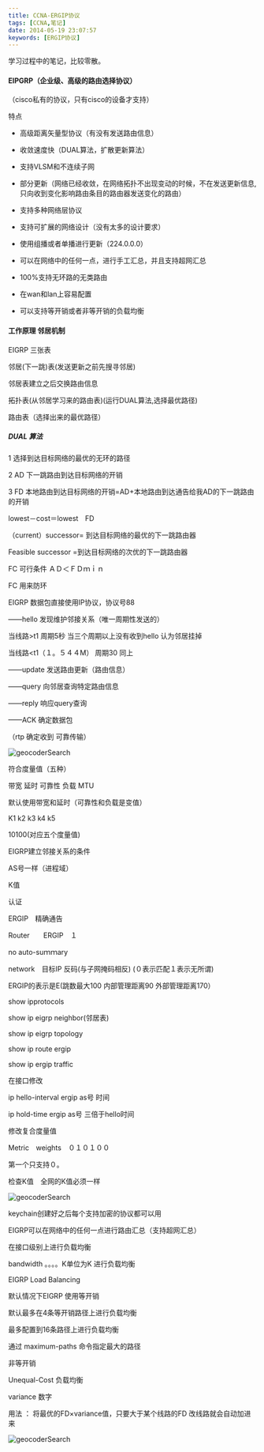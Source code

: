```yaml
---
title: CCNA-ERGIP协议
tags: [CCNA,笔记]
date: 2014-05-19 23:07:57
keywords: [ERGIP协议]
---
```


学习过程中的笔记，比较零散。

<!--more-->

#### EIPGRP（企业级、高级的路由选择协议）

（cisco私有的协议，只有cisco的设备才支持）

特点

* 高级距离矢量型协议（有没有发送路由信息）

* 收敛速度快（DUAL算法，扩散更新算法）

* 支持VLSM和不连续子网

* 部分更新（网络已经收敛，在网络拓扑不出现变动的时候，不在发送更新信息,只向收到变化影响路由条目的路由器发送变化的路由）

* 支持多种网络层协议

* 支持可扩展的网络设计（没有太多的设计要求）

* 使用组播或者单播进行更新（224.0.0.0）

* 可以在网络中的任何一点，进行手工汇总，并且支持超网汇总

* 100%支持无环路的无类路由

* 在wan和lan上容易配置

* 可以支持等开销或者非等开销的负载均衡



#### 工作原理 邻居机制

EIGRP 三张表

邻居(下一跳)表(发送更新之前先搜寻邻居)

邻居表建立之后交换路由信息

拓扑表(从邻居学习来的路由表)(运行DUAL算法,选择最优路径)

路由表（选择出来的最优路径）

##### DUAL 算法

1  选择到达目标网络的最优的无环的路径

2 AD  下一跳路由到达目标网络的开销

3 FD  本地路由到达目标网络的开销=AD+本地路由到达通告给我AD的下一跳路由的开销

lowest－cost＝lowest　FD

（current）successor= 到达目标网络的最优的下一跳路由器

Feasible successor =到达目标网络的次优的下一跳路由器

FC 可行条件  ＡＤ＜ＦＤｍｉｎ

FC 用来防环

EIGRP  数据包直接使用IP协议，协议号88

——hello   发现维护邻接关系（唯一周期性发送的）

当线路>t1  周期5秒  当三个周期以上没有收到hello  认为邻居挂掉

当线路<t1（１。５４４M）   周期30  同上

——update  发送路由更新（路由信息）

——query    向邻居查询特定路由信息

——reply    响应query查询

——ACK     确定数据包

（rtp  确定收到  可靠传输）

![geocoderSearch](/image/ccna/ERGIP_ket_technologies.png)

符合度量值（五种）

带宽  延时 可靠性  负载 MTU

默认使用带宽和延时（可靠性和负载是变值）

K1   k2   k3  k4  k5 

10100(对应五个度量值)

EIGRP建立邻接关系的条件

AS号一样（进程域）

K值

认证

ERGIP　精确通告

Router　　ERGIP　１

no auto-suｍｍary

network　目标IP 反码(与子网掩码相反) (０表示匹配１表示无所谓)

ERGIP的表示是E(跳数最大100 内部管理距离90 外部管理距离170）　

show ipprotocols

show ip eigrp neighbor(邻居表)

show ip eigrp topology

show ip route ergip

show ip ergip traffic

在接口修改

ip hello-interval ergip as号 时间

ip hold-time ergip as号 三倍于hello时间

修改复合度量值　

Metric　weights　０１０１００

第一个只支持０。

检查K值　全网的K值必须一样

![geocoderSearch](/image/ccna/ERGIP_MD5_AUTH.png)

keychain创建好之后每个支持加密的协议都可以用



 EIGRP可以在网络中的任何一点进行路由汇总（支持超网汇总）

在接口级别上进行负载均衡

 bandwidth  。。。。K单位为K  进行负载均衡

EIGRP Load Balancing

默认情况下EIGRP 使用等开销

默认最多在4条等开销路径上进行负载均衡

最多配置到16条路径上进行负载均衡

通过 maximum-paths 命令指定最大的路径

 

非等开销

Unequal-Cost 负载均衡

variance 数字

用法  ：  将最优的FD×variance值，只要大于某个线路的FD   改线路就会自动加进来

![geocoderSearch](/image/ccna/ERGIP_Variance.png)